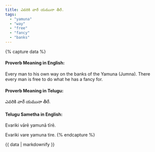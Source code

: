 ```yaml
---
title: ఎవరికి వారే యమునా తీరే.
tags:
  - "yamuna"
  - "way"
  - "free"
  - "fancy"
  - "banks"
---
```


{% capture data %}
#### Proverb Meaning in English:
Every man to his own way on the banks of the Yamuna (Jumna).
There every man is free to do what he has a fancy for.

#### Proverb Meaning in Telugu:
ఎవరికి వారే యమునా తీరే.

#### Telugu Sametha in English:
Evariki vārē yamunā tīrē.

Evariki vare yamuna tire.
{% endcapture %}

{{ data | markdownify }}

